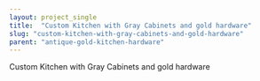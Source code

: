 ```yaml
---
layout: project_single
title:  "Custom Kitchen with Gray Cabinets and gold hardware"
slug: "custom-kitchen-with-gray-cabinets-and-gold-hardware"
parent: "antique-gold-kitchen-hardware"
---
```

Custom Kitchen with Gray Cabinets and gold hardware